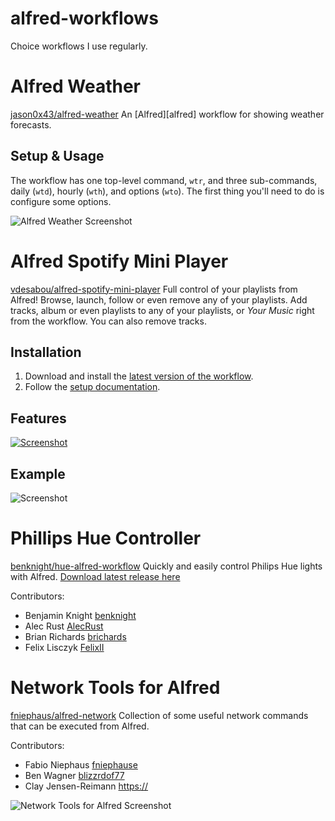 # alfred-workflows
Choice workflows I use regularly.

# Alfred Weather 
[jason0x43/alfred-weather](https://github.com/jason0x43/alfred-weather)
An [Alfred][alfred] workflow for showing weather forecasts.


## Setup & Usage
The workflow has one top-level command, `wtr`, and three sub-commands, daily (`wtd`), hourly (`wth`), and options (`wto`). The first thing you'll need to do is configure some options.

![Alfred Weather Screenshot](https://raw.github.com/mikefleder/alfred-workflows/main/img/alfred-weather-daily.png)

# Alfred Spotify Mini Player
[vdesabou/alfred-spotify-mini-player](https://github.com/vdesabou/alfred-spotify-mini-player)
Full control of your playlists from Alfred! Browse, launch, follow or even remove any of your playlists. Add tracks, album or even playlists to any of your playlists, or _Your Music_ right from the workflow. You can also remove tracks.

## Installation

1. Download and install the [latest version of the workflow](https://github.com/vdesabou/alfred-spotify-mini-player/releases/latest/download/spotifyminiplayer.alfredworkflow).
2. Follow the [setup documentation](https://alfred-spotify-mini-player.com/setup/).

## Features
[![Screenshot](https://github.com/mikefleder/alfred-workflows/main/img/alfred-spotify-mini-features.png)](#features)
## Example
![Screenshot](https://raw.github.com/mikefeldr/alfred-workflows/main/img/alfred-spotify-mini.gif)

# Phillips Hue Controller
[benknight/hue-alfred-workflow](https://github.com/benknight/hue-alfred-workflow/)
Quickly and easily control Philips Hue lights with Alfred. [Download latest release here](https://github.com/benknight/hue-alfred-workflow/releases)

Contributors:
- Benjamin Knight [benknight](https://github.com/benknight)
- Alec Rust [AlecRust](https://github.com/AlecRust)
- Brian Richards [brichards](https://github.com/brichards)
- Felix Lisczyk [FelixII](http://github.com/FelixII)

# Network Tools for Alfred
[fniephaus/alfred-network](https://github.com/fniephaus/alfred-network/)
Collection of some useful network commands that can be executed from Alfred.

Contributors:
- Fabio Niephaus [fniephause](https://github.com/fniephaus)
- Ben Wagner [blizzrdof77](https://github.com/blizzrdof77)
- Clay Jensen-Reimann [https://](https://github.com/clayreimann)

![Network Tools for Alfred Screenshot](https://raw.github.com/mikefleder/alfred-workflows/main/img/alfred-network-tools.png)
